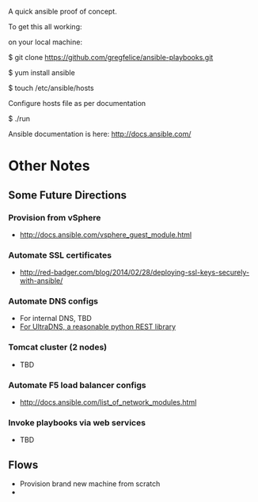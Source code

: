 A quick ansible proof of concept.

To get this all working:

on your local machine:

$ git clone https://github.com/gregfelice/ansible-playbooks.git

$ yum install ansible

$ touch /etc/ansible/hosts

Configure hosts file as per documentation

$ ./run

Ansible documentation is here: http://docs.ansible.com/

# Other Notes

## Some Future Directions

### Provision from vSphere
* http://docs.ansible.com/vsphere_guest_module.html

### Automate SSL certificates
* http://red-badger.com/blog/2014/02/28/deploying-ssl-keys-securely-with-ansible/

### Automate DNS configs
* For internal DNS, TBD
* [For UltraDNS, a reasonable python REST library](http://docs.python-requests.org/en/latest/index.html)

### Tomcat cluster (2 nodes)
* TBD

### Automate F5 load balancer configs
* http://docs.ansible.com/list_of_network_modules.html

### Invoke playbooks via web services
* TBD

## Flows
* Provision brand new machine from scratch
* 

